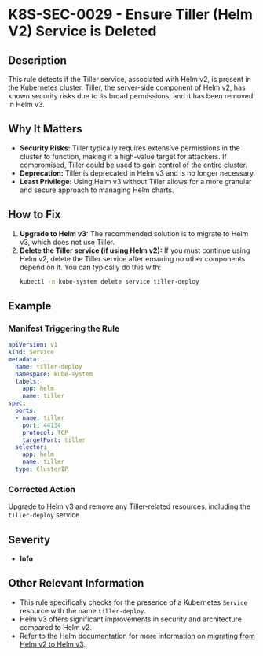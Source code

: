 # K8S-SEC-0029 - Ensure Tiller (Helm V2) Service is Deleted

## Description

This rule detects if the Tiller service, associated with Helm v2, is present in the Kubernetes cluster. Tiller, the server-side component of Helm v2, has known security risks due to its broad permissions, and it has been removed in Helm v3.

## Why It Matters

-   **Security Risks:** Tiller typically requires extensive permissions in the cluster to function, making it a high-value target for attackers. If compromised, Tiller could be used to gain control of the entire cluster.
-   **Deprecation:** Tiller is deprecated in Helm v3 and is no longer necessary.
-   **Least Privilege:** Using Helm v3 without Tiller allows for a more granular and secure approach to managing Helm charts.

## How to Fix

1.  **Upgrade to Helm v3:** The recommended solution is to migrate to Helm v3, which does not use Tiller.
2.  **Delete the Tiller service (if using Helm v2):** If you must continue using Helm v2, delete the Tiller service after ensuring no other components depend on it. You can typically do this with:
    ```bash
    kubectl -n kube-system delete service tiller-deploy
    ```

## Example

### Manifest Triggering the Rule

```yaml
apiVersion: v1
kind: Service
metadata:
  name: tiller-deploy
  namespace: kube-system
  labels:
    app: helm
    name: tiller
spec:
  ports:
  - name: tiller
    port: 44134
    protocol: TCP
    targetPort: tiller
  selector:
    app: helm
    name: tiller
  type: ClusterIP
```

### Corrected Action

Upgrade to Helm v3 and remove any Tiller-related resources, including the `tiller-deploy` service.

## Severity

  - **Info**

## Other Relevant Information

-   This rule specifically checks for the presence of a Kubernetes `Service` resource with the name `tiller-deploy`.
-   Helm v3 offers significant improvements in security and architecture compared to Helm v2.
-   Refer to the Helm documentation for more information on [migrating from Helm v2 to Helm v3](https://helm.sh/docs/topics/v2_v3_migration/).